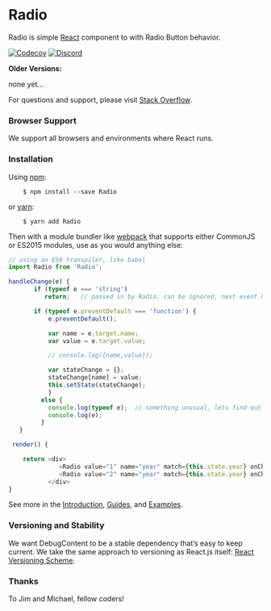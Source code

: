 # Radio

Radio is simple [React] component to with Radio Button behavior.

[![Codecov][codecov-badge]][codecov]
[![Discord][discord-badge]][discord]


**Older Versions:**

none yet...

For questions and support, please visit [Stack Overflow](http://stackoverflow.com/questions/tagged/Radio).

### Browser Support

We support all browsers and environments where React runs.

### Installation

Using [npm](https://www.npmjs.com/):
```
    $ npm install --save Radio
```
   or [yarn](https://yarnpkg.com/en/docs/migrating-from-npm):
```
    $ yarn add Radio
```

Then with a module bundler like [webpack](https://webpack.github.io/) that supports either CommonJS or ES2015 modules, use as you would anything else:

```js
// using an ES6 transpiler, like babel
import Radio from 'Radio';

handleChange(e) {
       if (typeof e === 'string')
          return;   // passed in by Radio, can be ignored, next event has target.name

       if (typeof e.preventDefault === 'function') {
           e.preventDefault();

           var name = e.target.name;
           var value = e.target.value;

           // console.log({name,value});

           var stateChange = {};
           stateChange[name] = value;
           this.setState(stateChange);
           }
         else {
           console.log(typeof e);  // something unusual, lets find out
           console.log(e);
         }
   }

 render() {

    return <div>
              <Radio value="1" name="year" match={this.state.year} onChange={this.handleChange} />Year 1
              <Radio value="2" name="year" match={this.state.year} onChange={this.handleChange} />Year 2
           </div>
}
```


See more in the [Introduction](/docs/Introduction.md), [Guides](/docs/guides/README.md), and [Examples](/examples).

### Versioning and Stability

We want DebugContent to be a stable dependency that’s easy to keep current. We take the same approach to versioning as React.js itself: [React Versioning Scheme](https://facebook.github.io/react/blog/2016/02/19/new-versioning-scheme.html).

### Thanks

To Jim and Michael, fellow coders!

[React]: https://facebook.github.io/react
[build-badge]: https://img.shields.io/travis/ReactTraining/react-router/master.svg?style=flat-square
[build]: https://travis-ci.org/ReactTraining/react-router

[npm-badge]: https://img.shields.io/npm/v/react-router.svg?style=flat-square
[npm]: https://www.npmjs.org/package/react-router

[codecov-badge]: https://img.shields.io/codecov/c/github/ReactTraining/react-router/master.svg?style=flat-square
[codecov]: https://codecov.io/gh/ReactTraining/react-router

[discord-badge]: https://img.shields.io/badge/Discord-join%20chat%20%E2%86%92-738bd7.svg?style=flat-square
[discord]: https://discord.gg/0ZcbPKXt5bYaNQ46

